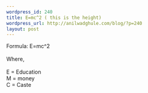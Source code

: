 ```yaml
--- 
wordpress_id: 240
title: E=mc^2 ( this is the height)
wordpress_url: http://anilwadghule.com/blog/?p=240
layout: post
---
```

Formula:  E=mc^2<br /><br />Where,<br /><br />E = Education<br />M = money<br />C = Caste
